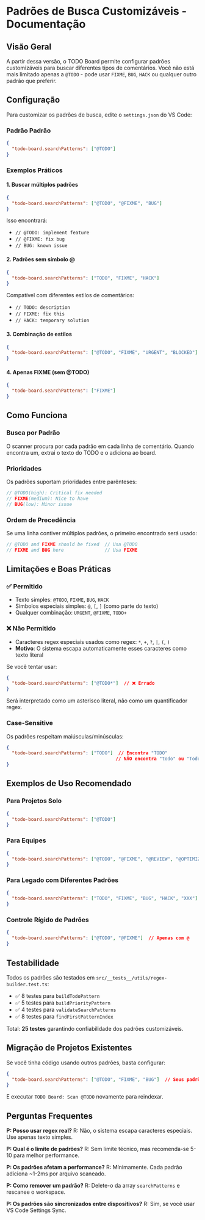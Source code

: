 # Padrões de Busca Customizáveis - Documentação

## Visão Geral

A partir dessa versão, o TODO Board permite configurar padrões customizáveis para buscar diferentes tipos de comentários. Você não está mais limitado apenas a `@TODO` - pode usar `FIXME`, `BUG`, `HACK` ou qualquer outro padrão que preferir.

## Configuração

Para customizar os padrões de busca, edite o `settings.json` do VS Code:

### Padrão Padrão
```json
{
  "todo-board.searchPatterns": ["@TODO"]
}
```

### Exemplos Práticos

#### 1. Buscar múltiplos padrões
```json
{
  "todo-board.searchPatterns": ["@TODO", "@FIXME", "BUG"]
}
```

Isso encontrará:
- `// @TODO: implement feature`
- `// @FIXME: fix bug`
- `// BUG: known issue`

#### 2. Padrões sem símbolo @
```json
{
  "todo-board.searchPatterns": ["TODO", "FIXME", "HACK"]
}
```

Compatível com diferentes estilos de comentários:
- `// TODO: description`
- `// FIXME: fix this`
- `// HACK: temporary solution`

#### 3. Combinação de estilos
```json
{
  "todo-board.searchPatterns": ["@TODO", "FIXME", "URGENT", "BLOCKED"]
}
```

#### 4. Apenas FIXME (sem @TODO)
```json
{
  "todo-board.searchPatterns": ["FIXME"]
}
```

## Como Funciona

### Busca por Padrão
O scanner procura por cada padrão em cada linha de comentário. Quando encontra um, extrai o texto do TODO e o adiciona ao board.

### Prioridades
Os padrões suportam prioridades entre parênteses:
```javascript
// @TODO(high): Critical fix needed
// FIXME(medium): Nice to have
// BUG(low): Minor issue
```

### Ordem de Precedência
Se uma linha contiver múltiplos padrões, o primeiro encontrado será usado:
```javascript
// @TODO and FIXME should be fixed  // Usa @TODO
// FIXME and BUG here               // Usa FIXME
```

## Limitações e Boas Práticas

### ✅ Permitido
- Texto simples: `@TODO`, `FIXME`, `BUG`, `HACK`
- Símbolos especiais simples: `@`, `[`, `]` (como parte do texto)
- Qualquer combinação: `URGENT`, `@FIXME`, `TODO+`

### ❌ Não Permitido
- Caracteres regex especiais usados como regex: `*`, `+`, `?`, `|`, `(`, `)`
- **Motivo**: O sistema escapa automaticamente esses caracteres como texto literal

Se você tentar usar:
```json
{
  "todo-board.searchPatterns": ["@TODO*"]  // ❌ Errado
}
```

Será interpretado como um asterisco literal, não como um quantificador regex.

### Case-Sensitive
Os padrões respeitam maiúsculas/minúsculas:
```json
{
  "todo-board.searchPatterns": ["TODO"]  // Encontra "TODO"
                                        // NÃO encontra "todo" ou "Todo"
}
```

## Exemplos de Uso Recomendado

### Para Projetos Solo
```json
{
  "todo-board.searchPatterns": ["@TODO"]
}
```

### Para Equipes
```json
{
  "todo-board.searchPatterns": ["@TODO", "@FIXME", "@REVIEW", "@OPTIMIZE"]
}
```

### Para Legado com Diferentes Padrões
```json
{
  "todo-board.searchPatterns": ["TODO", "FIXME", "BUG", "HACK", "XXX"]
}
```

### Controle Rígido de Padrões
```json
{
  "todo-board.searchPatterns": ["@TODO", "@FIXME"]  // Apenas com @
}
```

## Testabilidade

Todos os padrões são testados em `src/__tests__/utils/regex-builder.test.ts`:

- ✅ 8 testes para `buildTodoPattern`
- ✅ 5 testes para `buildPriorityPattern`
- ✅ 4 testes para `validateSearchPatterns`
- ✅ 8 testes para `findFirstPatternIndex`

Total: **25 testes** garantindo confiabilidade dos padrões customizáveis.

## Migração de Projetos Existentes

Se você tinha código usando outros padrões, basta configurar:

```json
{
  "todo-board.searchPatterns": ["@TODO", "FIXME", "BUG"]  // Seus padrões antigos
}
```

E executar `TODO Board: Scan @TODO` novamente para reindexar.

## Perguntas Frequentes

**P: Posso usar regex real?**
R: Não, o sistema escapa caracteres especiais. Use apenas texto simples.

**P: Qual é o limite de padrões?**
R: Sem limite técnico, mas recomenda-se 5-10 para melhor performance.

**P: Os padrões afetam a performance?**
R: Mínimamente. Cada padrão adiciona ~1-2ms por arquivo scaneado.

**P: Como remover um padrão?**
R: Delete-o da array `searchPatterns` e rescanee o workspace.

**P: Os padrões são sincronizados entre dispositivos?**
R: Sim, se você usar VS Code Settings Sync.
